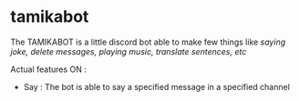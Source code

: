 # tamikabot

The TAMIKABOT is a little discord bot able to make few things like *saying joke, delete messages, playing music, translate sentences, etc*

Actual features ON :

- Say : The bot is able to say a specified message in a specified channel